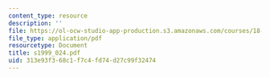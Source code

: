 ```yaml
---
content_type: resource
description: ''
file: https://ol-ocw-studio-app-production.s3.amazonaws.com/courses/18-996-random-matrix-theory-and-its-applications-spring-2004/313e93f368c1f7c4fd74d27c99f32474_s1999_024.pdf
file_type: application/pdf
resourcetype: Document
title: s1999_024.pdf
uid: 313e93f3-68c1-f7c4-fd74-d27c99f32474
---
```

